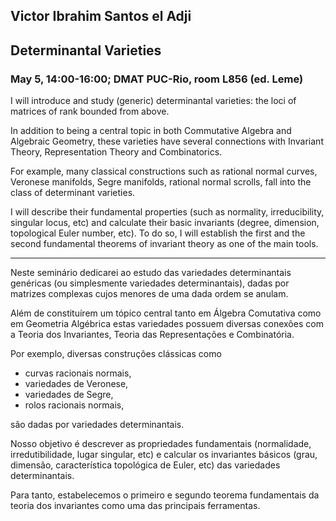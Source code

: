 ## **Victor Ibrahim Santos el Adji**
## Determinantal Varieties
### May 5, 14:00-16:00; DMAT PUC-Rio, room L856 (ed. Leme)

I will introduce and study (generic) determinantal varieties: the loci of matrices of rank bounded from above.

In addition to being a central topic in both Commutative Algebra and Algebraic Geometry,
these varieties have several connections with Invariant Theory, Representation Theory and Combinatorics.

For example, many classical constructions such as rational normal curves, Veronese manifolds, Segre manifolds,
rational normal scrolls, fall into the class of determinant varieties.

I will describe their fundamental properties (such as normality, irreducibility, singular locus, etc)
and calculate their basic invariants (degree, dimension, topological Euler number, etc).
To do so, I will establish the first and the second fundamental theorems of invariant theory as one of the main tools.

------

Neste seminário dedicarei ao estudo das variedades determinantais genéricas (ou simplesmente variedades determinantais),
dadas por matrizes complexas cujos menores de uma dada ordem se anulam.

Além de constituírem um tópico central tanto em Álgebra Comutativa como em Geometria Algébrica
estas variedades possuem diversas conexões com a Teoria dos Invariantes, Teoria das Representações e Combinatória.

Por exemplo, diversas construções clássicas como 

- curvas racionais normais,
- variedades de Veronese,
- variedades de Segre,
- rolos racionais normais, 

são dadas por variedades determinantais. 

Nosso objetivo é descrever as propriedades fundamentais
        (normalidade, irredutibilidade, lugar singular, etc)
e calcular os invariantes básicos
        (grau, dimensão, característica topológica de Euler, etc)
das variedades determinantais.

Para tanto, estabelecemos o primeiro e segundo teorema fundamentais da teoria dos invariantes como uma das principais ferramentas.

